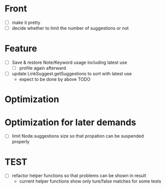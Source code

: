 # Front
- [ ] make it pretty
- [ ] decide whether to limit the number of suggestions or not

# Feature
- [ ] Save & restore Note/Keyword usage including latest use
    - [ ] profile again afterward
- [ ] update LinkSuggest.getSuggestions to sort with latest use
    - expect to be done by above TODO

# Optimization

# Optimization for later demands
- [ ] limit Node.suggestions size so that propation can be suspended properly

# TEST
- [ ] refactor helper functions so that problems can be shown in result
    - current helper functions show only ture/false matches for some tests